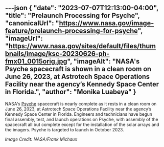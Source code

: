 ---json
{
  "date": "2023-07-07T12:13:00-04:00",
  "title": "Prelaunch Processing for Psyche",
  "canonicalUrl": "https://www.nasa.gov/image-feature/prelaunch-processing-for-psyche",
  "imageUrl": "https://www.nasa.gov/sites/default/files/thumbnails/image/ksc-20230626-ph-fmx01_0015orig.jpg",
  "imageAlt": "NASA's Psyche spacecraft is shown in a clean room on June 26, 2023, at Astrotech Space Operations Facility near the agency’s Kennedy Space Center in Florida.",
  "author": "Monika Luabeya"
}
---

NASA's [Psyche](https://www.nasa.gov/psyche) spacecraft is nearly complete as it rests in a clean room on June 26, 2023, at Astrotech Space Operations Facility near the agency’s Kennedy Space Center in Florida. Engineers and technicians have begun final assembly, test, and launch operations on Psyche, with assembly of the spacecraft all but complete except for the installation of the solar arrays and the imagers. Psyche is targeted to launch in October 2023.

_Image Credit: NASA/Frank Michaux_
